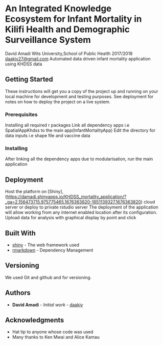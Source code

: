
# An Integrated Knowledge Ecosystem for Infant Mortality in Kilifi Health and Demographic Surveillance System

David Amadi Wits University,School of Public Health 2017/2018 daakiv27@gmail.com 
Automated data driven infant mortality application using KHDSS data


## Getting Started

These instructions will get you a copy of the project up and running on your local machine for development and testing purposes. See deployment for notes on how to deploy the project on a live system.

### Prerequisites

Installing all required r packages
Link all dependency apps i.e SpatialAppKhdss to the main app(InfantMortalityApp)
Edit the directory for data inputs i.e shape file and vaccine data



### Installing

After linking all the dependency apps due to modularisation, run the main application 


## Deployment
Host the platform on [Shiny],(https://damadi.shinyapps.io/KHDSS_mortality_application/?_ga=2.156473715.975775465.1676363820-1651139327.1676363820) cloud server or deploy to private rstudio server
The deployment of the application will allow working from any internet enabled location after its configuration.
Upload data for analysis with graphical display by point and click

## Built With

* [shiny](https://shiny.rstudio.com/) - The web framework used
* [rmarkdown](https://rmarkdown.rstudio.com/) - Dependency Management



## Versioning

We used Git and github and for versioning. 

## Authors

* **David Amadi** - *Initial work* - [daakiv](https://github.com/daakiv)



## Acknowledgments

* Hat tip to anyone whose code was used
* Many thanks to Ken Mwai and Alice Kamau



